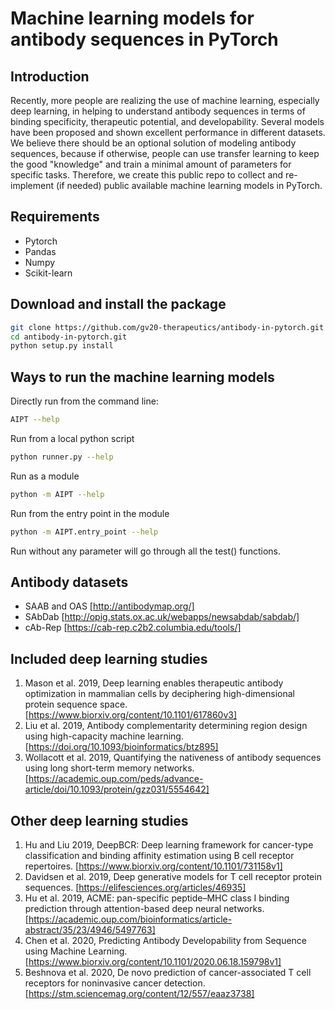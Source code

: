 # Machine learning models for antibody sequences in PyTorch

## Introduction

Recently, more people are realizing the use of machine learning, especially deep learning, in helping to understand antibody sequences in terms of binding specificity, therapeutic potential, and developability. Several models have been proposed and shown excellent performance in different datasets. We believe there should be an optional solution of modeling antibody sequences, because if otherwise, people can use transfer learning to keep the good "knowledge" and train a minimal amount of parameters for specific tasks. Therefore, we create this public repo to collect and re-implement (if needed) public available machine learning models in PyTorch.

## Requirements

* Pytorch
* Pandas
* Numpy
* Scikit-learn

## Download and install the package 

```bash
git clone https://github.com/gv20-therapeutics/antibody-in-pytorch.git
cd antibody-in-pytorch.git
python setup.py install
```

## Ways to run the machine learning models

Directly run from the command line:
```bash 
AIPT --help
```
Run from a local python script
```bash 
python runner.py --help
```
Run as a module
```bash 
python -m AIPT --help
```
Run from the entry point in the module
```bash 
python -m AIPT.entry_point --help
```
Run without any parameter will go through all the test() functions.

## Antibody datasets
* SAAB and OAS [http://antibodymap.org/]
* SAbDab [http://opig.stats.ox.ac.uk/webapps/newsabdab/sabdab/]
* cAb-Rep [https://cab-rep.c2b2.columbia.edu/tools/]

## Included deep learning studies

1. Mason et al. 2019, Deep learning enables therapeutic antibody optimization in mammalian cells by deciphering high-dimensional protein sequence space. [https://www.biorxiv.org/content/10.1101/617860v3]
2. Liu et al. 2019, Antibody complementarity determining region design using high-capacity machine learning. [https://doi.org/10.1093/bioinformatics/btz895]
3. Wollacott et al. 2019, Quantifying the nativeness of antibody sequences using long short-term memory networks. [https://academic.oup.com/peds/advance-article/doi/10.1093/protein/gzz031/5554642]

## Other deep learning studies

1. Hu and Liu 2019, DeepBCR: Deep learning framework for cancer-type classification and binding affinity estimation using B cell receptor repertoires. [https://www.biorxiv.org/content/10.1101/731158v1]
2. Davidsen et al. 2019, Deep generative models for T cell receptor protein sequences. [https://elifesciences.org/articles/46935]
3. Hu et al. 2019, ACME: pan-specific peptide–MHC class I binding prediction through attention-based deep neural networks. [https://academic.oup.com/bioinformatics/article-abstract/35/23/4946/5497763]
4. Chen et al. 2020, Predicting Antibody Developability from Sequence using Machine Learning. [https://www.biorxiv.org/content/10.1101/2020.06.18.159798v1]
5. Beshnova et al. 2020, De novo prediction of cancer-associated T cell receptors for noninvasive cancer detection. [https://stm.sciencemag.org/content/12/557/eaaz3738]
